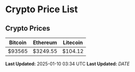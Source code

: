# Crypto Price List

## Crypto Prices
| Bitcoin | Ethereum | Litecoin |
| ------- | -------- | -------- |
| $93565 | $3249.55 | $104.12 |
**Last Updated:** 2025-01-10 03:34 UTC
**Last Updated:** $DATE$
